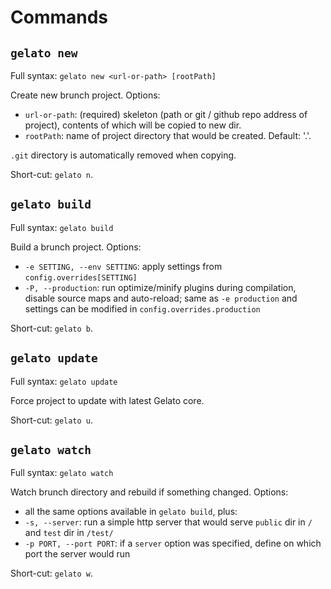 # Commands

## `gelato new`

Full syntax: `gelato new <url-or-path> [rootPath]`

Create new brunch project. Options:

* `url-or-path`: (required) skeleton (path or
git / github repo address of project), contents of which will be copied to new dir.
* `rootPath`: name of project directory that would be created. Default: '.'.

`.git` directory is automatically removed when copying.

Short-cut: `gelato n`.

## `gelato build`

Full syntax: `gelato build`

Build a brunch project. Options:

* `-e SETTING, --env SETTING`: apply settings from `config.overrides[SETTING]`
* `-P, --production`: run optimize/minify plugins during compilation, disable source maps and auto-reload; same as `-e production` and settings can be modified in `config.overrides.production`

Short-cut: `gelato b`.

## `gelato update`

Full syntax: `gelato update`

Force project to update with latest Gelato core.

Short-cut: `gelato u`.

## `gelato watch`

Full syntax: `gelato watch`

Watch brunch directory and rebuild if something changed. Options:

* all the same options available in `gelato build`, plus:
* `-s, --server`: run a simple http server that would serve `public` dir in `/` and `test` dir in `/test/`
* `-p PORT, --port PORT`: if a `server` option was specified, define on which port the server would run

Short-cut: `gelato w`.
